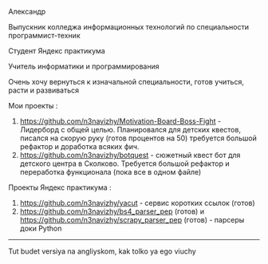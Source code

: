 Александр 

Выпускник колледжа информационных технологий по специальности программист-техник 

Студент Яндекс практикума 

Учитель информатики и программирования 

Очень хочу вернуться к изначальной специальности, готов учиться, расти и развиваться 

Мои проекты :
1) https://github.com/n3navizhy/Motivation-Board-Boss-Fight - Лидерборд с общей целью. Планировался для детских квестов, писался на скорую руку (готов процентов на 50) требуется большой рефактор и доработка всяких фич. 
2) https://github.com/n3navizhy/botquest - сюжетный квест бот для детского центра в Сколково. Требуется большой рефактор и переработка функционала (пока все в одном файле) 

Проекты Яндекс практикума :
1) https://github.com/n3navizhy/yacut - сервис коротких ссылок (готов)
2) https://github.com/n3navizhy/bs4_parser_pep (готов) и https://github.com/n3navizhy/scrapy_parser_pep (готов) - парсеры доки Python 


----------------------------------------------------------------------------------------------------------------------------------------------------------------
Tut budet versiya na angliyskom, kak tolko ya ego viuchy
